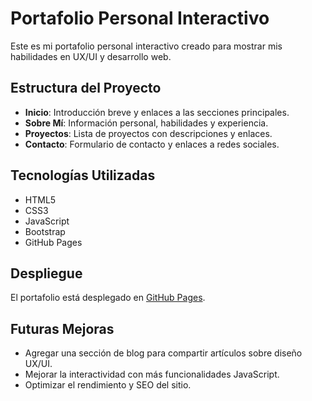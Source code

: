 # Portafolio Personal Interactivo

Este es mi portafolio personal interactivo creado para mostrar mis habilidades en UX/UI y desarrollo web.

## Estructura del Proyecto

- **Inicio**: Introducción breve y enlaces a las secciones principales.
- **Sobre Mí**: Información personal, habilidades y experiencia.
- **Proyectos**: Lista de proyectos con descripciones y enlaces.
- **Contacto**: Formulario de contacto y enlaces a redes sociales.

## Tecnologías Utilizadas

- HTML5
- CSS3
- JavaScript
- Bootstrap
- GitHub Pages

## Despliegue

El portafolio está desplegado en [GitHub Pages](https://tuusuario.github.io/my-portfolio/).

## Futuras Mejoras

- Agregar una sección de blog para compartir artículos sobre diseño UX/UI.
- Mejorar la interactividad con más funcionalidades JavaScript.
- Optimizar el rendimiento y SEO del sitio.

